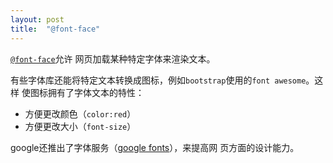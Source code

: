 ```yaml
---
layout: post
title:  "@font-face"
---
```


[``@font-face``](https://developer.mozilla.org/en-US/docs/Web/CSS/@font-face)允许
网页加载某种特定字体来渲染文本。

有些字体库还能将特定文本转换成图标，例如``bootstrap``使用的``font awesome``。这样
使图标拥有了字体文本的特性：

- 方便更改颜色（``color:red``）
- 方便更改大小（``font-size``）

google还推出了字体服务（[google fonts](https://www.google.com/fonts)），来提高网
页方面的设计能力。
